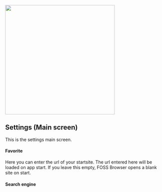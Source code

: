 <img src="https://github.com/scoute-dich/browser/blob/master/wiki/screenshots/settings_main.png"  height="350"/></a>

## Settings (Main screen)

This is the settings main screen.

#### Favorite

Here you can enter the url of your startsite. The url entered here will be loaded on app start. If you leave this empty, FOSS Browser opens a blank site on start.

#### Search engine


